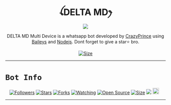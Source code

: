 <h1 align="center">ꪶDELTA MDꫂ<br></h1>
<p align="center">
<img src="https://telegra.ph/file/ac3b090968a7b29ce835c.jpg" />
</p>

<p align="center">
DELTA MD Multi Device is a whatsapp bot developed by <a href="https://github.com/CrazyPrince" target="_blank">CrazyPrince</a> using <a href="https://github.com/adiwajshing/Baileys" target="_blank">Baileys</a> and <a href="https://github.com/nodejs" target="_blank">Nodejs</a>. Dont forget to give a star⭐️ bro.
</p>

<p align="center">
<a href="https://youtu.be/aidmubarak"><img title="Size" src="https://img.shields.io/badge/Tutorial-Video-green"></a>
</p>

------

# ```Bot Info```
<p align="center">
<a href="https://github.com/CrazyPrince/followers"><img title="Followers" src="https://img.shields.io/github/followers/DGXeon?color=red&style=flat-square"></a>
<a href="https://github.com/CrazyPrince/DELTA-MD/stargazers/"><img title="Stars" src="https://img.shields.io/github/stars/DGXeon/CheemsBot-MD11?color=blue&style=flat-square"></a>
<a href="https://github.com/CrazyPrince/DELTA-MD/network/members"><img title="Forks" src="https://img.shields.io/github/forks/DGXeon/CheemsBot-MD11?color=red&style=flat-square"></a>
<a href="https://github.com/CrazyPrince/DELTA-MD/watchers"><img title="Watching" src="https://img.shields.io/github/watchers/DGXeon/CheemsBot-MD11?label=Watchers&color=blue&style=flat-square"></a>
<a href="https://github.com/CrazyPrince/DELTA-MD"><img title="Open Source" src="https://img.shields.io/badge/Author-Xeon%20Bot%20Inc.-red?v=103"></a>
<a href="https://github.com/CrazyPrince/DELTA-MD/"><img title="Size" src="https://img.shields.io/github/repo-size/DGXeon/CheemsBot-MD11?style=flat-square&color=green"></a>
<a href="https://hits.seeyoufarm.com"><img src="https://hits.seeyoufarm.com/api/count/incr/badge.svg?url=https%3A%2F%2Fgithub.com%2FCrazyPrince%2FDELTA-MD&count_bg=%2379C83D&title_bg=%23555555&icon=probot.svg&icon_color=%2300FF6D&title=hits&edge_flat=false"/></a>
<a href="https://github.com/CrazyPrince/DELTA-MD/graphs/commit-activity"><img height="20" src="https://img.shields.io/badge/Maintained%3F-yes-green.svg"></a>&nbsp;&nbsp;
</p>
<p align='center'>
    </p>

-------
